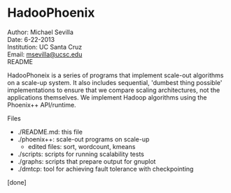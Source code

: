 HadooPhoenix
============

Author: Michael Sevilla  
Date: 6-22-2013  
Institution: UC Santa Cruz  
Email: msevilla@ucsc.edu  
README

HadooPhoneix is a series of programs that implement scale-out algorithms
on a scale-up system. It also includes sequential, 'dumbest thing possible'
implementations to ensure that we compare scaling architectures, not the
applications themselves. We implement Hadoop algorithms using the Phoenix++
API/runtime.

Files
- ./README.md: 	this file  
- ./phoenix++:	scale-out programs on scale-up  
	- edited files: sort, wordcount, kmeans  
- ./scripts:	scripts for running scalability tests  
- ./graphs: 	scripts that prepare output for gnuplot   
- ./dmtcp:	tool for achieving fault tolerance with checkpointing 

[done]
